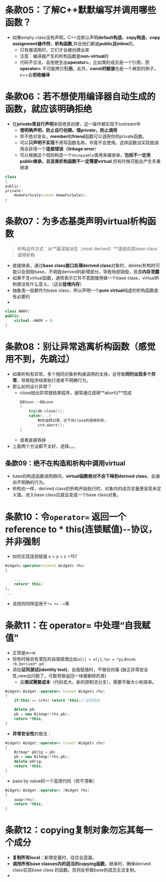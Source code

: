 # 条款05：了解C++默默编写并调用哪些函数？
* 如果empty class没有声明，C++会默认声明**default构造、copy构造、copy assignment操作符、析构函数**,并且他们都是**public且inline**的。
	* 只有被调用时，它们才会被创建出来
	* 注意：编译器产生的析构函数是**non-virtual**的
	* 代码不合法，会拒绝生出**operator=**。比如类的成员是一个引用，而**operator=** 不可能拷贝**引用**。此外，**const的赋值**也是一个典型的例子。c++会**拒绝编译**

# 条款06：若不想使用编译器自动生成的函数，就应该明确拒绝
* 在**private里自行声明**来拒绝其创建，这一操作被实现于iostream中
	* **借明确声明，防止自行创建。借private，防止调用**
	* 并不绝对安全，**member**和**friend**函数可以调用你的private函数。
	* 可以**只声明不实现**不用写函数名称，毕竟不会使用。这样函数没实现就调用会获得一个**连接错误**（**linkage error**）
	* 可以根据这个规则构造一个`Uncopyable`类用来被继承，**包括不一定用public继承，且该类析构函数不一定需要virtual**,但有时候可能会产生多重继承
```c++
class
{
public：
private：
	HomeForScale(const HomeForSale&);
}

```
# 条款07：为多态基类声明virtual析构函数
>析构运作方式：从**最深层派生（most derived）**逐级向其base class调用析构
* 直接继承，通过**base class接口处理derived class**对象时，delete/析构时可能只会销毁base，不销毁derived的新增部分。导致局部销毁，资源**内存泄露**
* 如果不含virtual函数，通常表示它并不意图被用做一个base class，virtual析构便没有什么意义。（这会**徒增内存**）
* 抽象类一般都作为base class，所以声明一个**pure virtual**纯虚的析构函数是有必要的
* 
```c++
class AWOV{
public:
	virtual ~AWOV = 0;
}
```

# 条款08：别让异常逃离析构函数（感觉用不到，先跳过）
* 如果析构有异常，多个相同对象析构被调用的太快，会导致**同时出现多个异常**，导致程序结束执行或者不明确行为。
* 那么如何设计异常？
	* close抛出异常就结束程序。通常通过调用**abort()**完成
	  ```c++
	  DBConn::~DBconn
	  {
		  try{db.close()};
		  catch(...)
			  制作运转记录，记下对close的调用失败;
			  std:abort();
	  }
	  
		```
	* 或者直接吞掉
* 上面两个方法都不太好，选择。。。

## 条款09：绝不在构造和析构中调用virtual
* base的构造函数调用期间，**virtual函数绝对不会下降到derived  class**，会通向不明确的行为。 
* 析构也一样，derived class的析构开始执行时，对象内的成员变量便呈现未定义值。进入base class后就会变成一个base class对象。

# 条款10：令`operator=` 返回一个reference to * this(连锁赋值)--协议，并非强制
* 如何实现连锁赋值 x = y = z =15?
```c++
Widget& operator=(const Widget& rhs)
{

	...
	return* this;
};
...
```
* 该规则同样适用于`*= += -=`等

# 条款11：在 operator= 中处理“自我赋值”
* 正常是w=w
* 但有时候会有潜在的自我赋值比如`a[i] = a[j]`,`*px = *py`,`Base& rb,Derived* pd`
* 添加**证同测试(identity test)**，自我赋值时，不做任何事.(缺乏异常安全性,new出问题了，可能导致返回一块被删除的类)
	* 且**测试需要成本**（代码变大，新的控制流分支），需要平衡大小和效率。
```c++
Widget& Widget::operator= (const Widget& rhs)
{
	if(this == &rhs) return *this;//证同测试

	delete pb;
	pb = new Bitmap(*rhs.pb);
	return *this;
}
```
* **异常安全性**的做法：
```c++
Widget& Widget::operator= (const Widget& rhs)
{
	Bitmap* pOrig = pb;
	pb = new Bitmap(*rhs.pb);
	delete pOrig;
	return *this;
}

```
* pass by value的一个高效代码（但不清晰）
```c++
Widget& Widget::operator= (Widget rhs)
{
	swap(rhs);
	return *this;
}
```
# 条款12：copying复制对象勿忘其每一个成分
* **复制所有local**：新增变量时，往往会遗漏。
* **调用所有base classes内的适当的copying函数**。继承时，确保derived class实现base class 的函数。否则会导致base的成员无法复制。
* 
